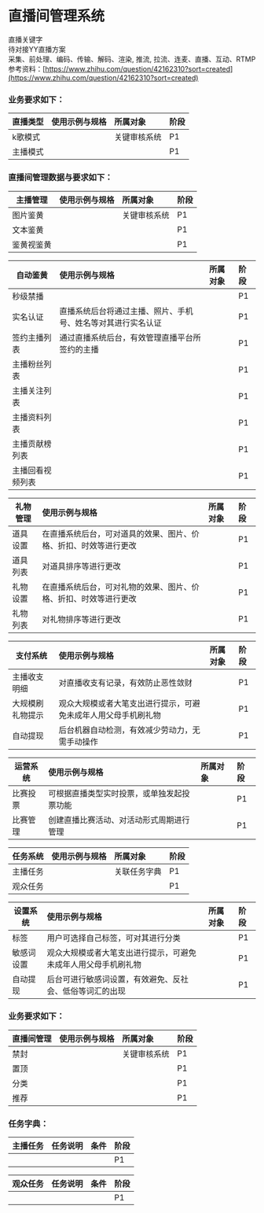 # 直播间管理系统

直播关键字  
待对接YY直播方案  
采集、前处理、编码、传输、解码、渲染, 推流, 拉流、连麦、直播、互动、RTMP  
参考资料：[https://www.zhihu.com/question/42162310?sort=created](https://www.zhihu.com/question/42162310?sort=created)

### 业务要求如下：

| **直播类型** | 使用示例与规格 | 所属对象 | 阶段 |
| --- | :--- | :--- | :--- |
| k歌模式 |  | 关键审核系统 | P1 |
| 主播模式 |  |  | P1 |

### 直播间管理数据与要求如下：

| **主播管理** | 使用示例与规格 | 所属对象 | 阶段 |
| --- | :--- | :--- | :--- |
| 图片鉴黄 |  | 关键审核系统 | P1 |
| 文本鉴黄 |  |  | P1 |
| 鉴黄视鉴黄 |  |  | P1 |

| **自动鉴黄** | 使用示例与规格 | 所属对象 | 阶段 |
| --- | :--- | :--- | :--- |
| 秒级禁播 |  |  | P1 |
| 实名认证 | 直播系统后台将通过主播、照片、手机号、姓名等对其进行实名认证 |  | P1 |
| 签约主播列表 | 通过直播系统后台，有效管理直播平台所签约的主播 |  | P1 |
| 主播粉丝列表 |  |  | P1 |
| 主播关注列表 |  |  | P1 |
| 主播资料列表 |  |  | P1 |
| 主播贡献榜列表 |  |  | P1 |
| 主播回看视频列表 |  |  | P1 |


| **礼物管理** | 使用示例与规格 | 所属对象 | 阶段 |
| --- | :--- | :--- | :--- |
| 道具设置 | 在直播系统后台，可对道具的效果、图片、价格、折扣、时效等进行更改 |  | P1 |
| 道具列表 | 对道具排序等进行更改 |  | P1 |
| 礼物设置 | 在直播系统后台，可对礼物的效果、图片、价格、折扣、时效等进行更改 |  | P1 |
| 礼物列表 | 对礼物排序等进行更改 |  | P1 |

| **支付系统** | 使用示例与规格 | 所属对象 | 阶段 |
| --- | :--- | :--- | :--- |
| 主播收支明细 | 对直播收支有记录，有效防止恶性敛财 |  | P1 |
| 大规模刷礼物提示 | 观众大规模或者大笔支出进行提示，可避免未成年人用父母手机刷礼物 |  | P1 |
| 自动提现 | 后台机器自动检测，有效减少劳动力，无需手动操作 |  | P1 |

| **运营系统** | 使用示例与规格 | 所属对象 | 阶段 |
| --- | :--- | :--- | :--- |
| 比赛投票 | 可根据直播类型实时投票，或单独发起投票功能 |  | P1 |
| 比赛管理 | 创建直播比赛活动、对活动形式周期进行管理 |  | P1 |

| **任务系统** | 使用示例与规格 | 所属对象 | 阶段 |
| --- | :--- | :--- | :--- |
| 主播任务 |  | 关联任务字典 | P1 |
| 观众任务 |  |  | P1 |

| **设置系统** | 使用示例与规格 | 所属对象 | 阶段 |
| --- | :--- | :--- | :--- |
| 标签 | 用户可选择自己标签，可对其进行分类 |  | P1 |
| 敏感词设置 | 观众大规模或者大笔支出进行提示，可避免未成年人用父母手机刷礼物 |  | P1 |
| 自动提现 | 后台可进行敏感词设置，有效避免、反社会、低俗等词汇的出现 |  | P1 |

### 业务要求如下：

| **直播间管理** | 使用示例与规格 | 所属对象 | 阶段 |
| --- | :--- | :--- | :--- |
| 禁封 |  | 关键审核系统 | P1 |
| 置顶 |  |  | P1 |
| 分类 |  |  | P1 |
| 推荐 |  |  | P1 |

### 任务字典：

| **主播任务** | 任务说明 | 条件 | 阶段 |
| --- | :--- | :--- | :--- |
|  |  |  | P1 |

| **观众任务** | 任务说明 | 条件 | 阶段 |
| --- | :--- | :--- | :--- |
|  |  |  | P1 |




